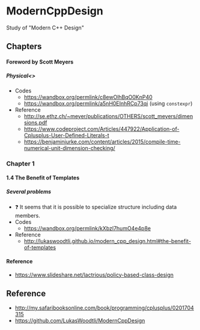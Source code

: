 # ModernCppDesign
Study of "Modern C++ Design"

## Chapters

#### Foreword by Scott Meyers
##### Physical<>
* Codes
    * https://wandbox.org/permlink/c8ewOlhBqO0KnP40
    * https://wandbox.org/permlink/a5nH0EInhRCp73qi (using `constexpr`)
* Reference
    * http://se.ethz.ch/~meyer/publications/OTHERS/scott_meyers/dimensions.pdf
    * https://www.codeproject.com/Articles/447922/Application-of-Cplusplus-User-Defined-Literals-t
    * https://benjaminjurke.com/content/articles/2015/compile-time-numerical-unit-dimension-checking/

### Chapter 1
#### 1.4 The Benefit of Templates
##### Several problems
* :question: It seems that it is possible to specialize structure including data members.
* Codes
    * https://wandbox.org/permlink/kXbzl7humO4e4p8e
* Reference
    * http://lukaswoodtli.github.io/modern_cpp_design.html#the-benefit-of-templates
    
#### Reference
* https://www.slideshare.net/lactrious/policy-based-class-design

## Reference
* http://my.safaribooksonline.com/book/programming/cplusplus/0201704315
* https://github.com/LukasWoodtli/ModernCppDesign
